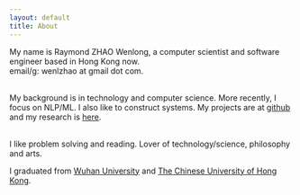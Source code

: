 ```yaml
---
layout: default
title: About
---
```

My name is Raymond ZHAO Wenlong, a computer scientist and software engineer based in Hong Kong now.  
email/g: wenlzhao at gmail dot com.  
<br> 

My background is in technology and computer science.  More recently, I focus on NLP/ML.  I also like to construct systems.  My projects are at [github](https://github.com/muyun) and my research is [here](http://muyun.github.io/research/).  
<br> 

I like problem solving and reading.  Lover of technology/science, philosophy and arts. 
<br> 

I graduated from [Wuhan University](https://www.sciencemag.org/collections/celebrating-125-years-academic-excellence-wuhan-university-1893-2018?fbclid=IwAR0RzFSkpxaI8wk61JDnE7p6SWr7SlKXLyoFHkrg4-iqKGiRyE2gZfaGl8s) and [The Chinese University of Hong Kong](http://www.cuhk.edu.hk/english/index.html).    
<br> 
 



